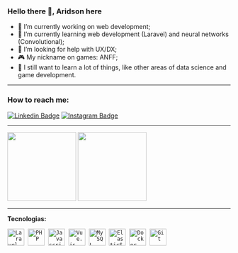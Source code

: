 ### Hello there 👋, Aridson here

- 🔭 I’m currently working on web development;
- 🌱 I’m currently learning web development (Laravel) and neural networks (Convolutional);
- 🤔 I’m looking for help with UX/DX;
- 🎮 My nickname on games: ANFF;
- 🧠 I still want to learn a lot of things, like other areas of data science and game development.
---

###  How to reach me:

[![Linkedin Badge](https://img.shields.io/badge/-Linkedin-blue?style=flat-square&logo=Linkedin&logoColor=white&link=https://www.linkedin.com/in/aridsonf/)](https://www.linkedin.com/in/aridsonf) 
[![Instagram Badge](https://img.shields.io/badge/-Instagram-brown?style=flat-square&logo=Instagram&logoColor=white&link=https://www.instagram.com/aridsonf/)](https://www.instagram.com/aridsonf/)

---

<div>
  <img height="155em" src="https://github-readme-stats.vercel.app/api?username=aridsonf&show_icons=true&theme=tokyonight&include_all_commits=true&count_private=true">
  <img height="155em" src="https://github-readme-stats.vercel.app/api/top-langs/?username=aridsonf&layout=compact&langs_count=7&theme=tokyonight">
</div>
  
---  

 **Tecnologias:**
<p align="left">  <code><img src="https://laravel.com/img/logomark.min.svg" alt="Laravel" width="38" height="38"/></code>&nbsp;
  <code><img src="https://www.php.net/images/logos/new-php-logo.svg" alt="PHP" width="38" height="38"/></code>&nbsp;
  <code><img src="https://cdn.worldvectorlogo.com/logos/javascript.svg" alt="Javascript" width="38" height="38"/></code>&nbsp;
  <code><img src="https://vuejs.org/images/logo.svg" alt="Vue.js" width="38" height="38"/></code>&nbsp;
  <code><img src="https://www.mysql.com/common/logos/logo-mysql-170x115.png" alt="MySQL" width="38" height="38"/></code>&nbsp;
  <code><img src="https://upload.wikimedia.org/wikipedia/commons/6/6a/JavaScript-logo.png" alt="ElasticSearch" width="38" height="38"/></code>&nbsp;
  <code><img src="https://www.docker.com/sites/default/files/d8/styles/role_icon/public/2019-07/horizontal-logo-monochromatic-white.png" alt="Docker" width="38" height="38"/></code>&nbsp;
  <code><img src="https://git-scm.com/images/logos/downloads/Git-Icon-1788C.png" alt="Git" width="38" height="38"/></code>&nbsp;
 </p>
 

<!-- ![Snake animation](https://github.com/USERNAME/USERNAME/blob/output/github-contribution-grid-snake.svg) -->

